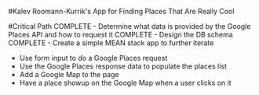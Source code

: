 #Kalev Roomann-Kurrik's App for Finding Places That Are Really Cool

#Critical Path
COMPLETE - Determine what data is provided by the Google Places API and how to request it
COMPLETE - Design the DB schema
COMPLETE - Create a simple MEAN stack app to further iterate
- Use form input to do a Google Places request
- Use the Google Places response data to populate the places list
- Add a Google Map to the page
- Have a place showup on the Google Map when a user clicks on it
